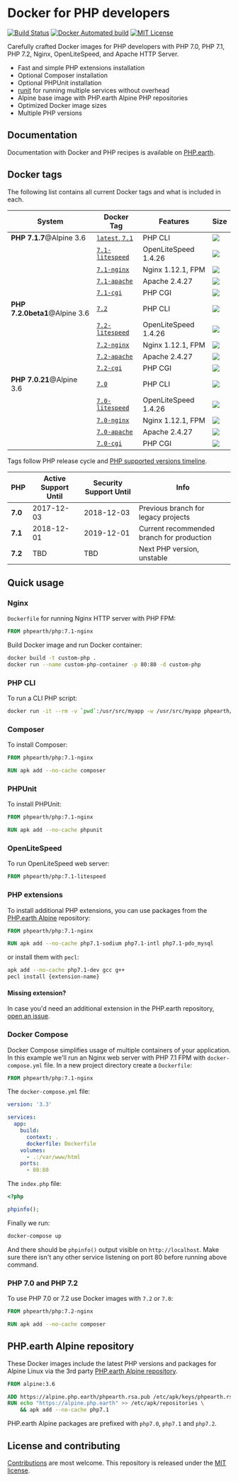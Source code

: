 # Docker for PHP developers

[![Build Status](https://img.shields.io/travis/php-earth/docker-php/master.svg?style=plastic)](https://travis-ci.org/php-earth/docker-php) [![Docker Automated build](https://img.shields.io/docker/automated/phpearth/php.svg?style=plastic)](https://hub.docker.com/r/phpearth/php/) [![MIT License](https://img.shields.io/github/license/php-earth/docker-php.svg?style=plastic "MIT License")](https://github.com/php-earth/docker-php/blob/master/LICENSE)

Carefully crafted Docker images for PHP developers with PHP 7.0, PHP 7.1, PHP 7.2, Nginx, OpenLiteSpeed, and Apache HTTP Server.

* Fast and simple PHP extensions installation
* Optional Composer installation
* Optional PHPUnit installation
* [runit](http://smarden.org/runit/) for running multiple services without overhead
* Alpine base image with PHP.earth Alpine PHP repositories
* Optimized Docker image sizes
* Multiple PHP versions

## Documentation

Documentation with Docker and PHP recipes is available on [PHP.earth](https://php.earth/doc/docker).

## Docker tags

The following list contains all current Docker tags and what is included in each.

| System | Docker Tag | Features | Size |
| ------ | ---------- | -------- | ---- |
| **PHP 7.1.7**@Alpine 3.6 | [`latest`, `7.1`](https://github.com/php-earth/docker-php/tree/master/docker/Dockerfile-7.1) | PHP CLI | [![](https://images.microbadger.com/badges/image/phpearth/php.svg)](https://microbadger.com/images/phpearth/php "Image size") |
| | [`7.1-litespeed`](https://github.com/php-earth/docker-php/tree/master/docker/Dockerfile-7.1-litespeed) | OpenLiteSpeed 1.4.26 | [![](https://images.microbadger.com/badges/image/phpearth/php:7.1-litespeed.svg)](https://microbadger.com/images/phpearth/php:7.1-litespeed "Image size") |
| | [`7.1-nginx`](https://github.com/php-earth/docker-php/tree/master/docker/Dockerfile-7.1-nginx) | Nginx 1.12.1, FPM | [![](https://images.microbadger.com/badges/image/phpearth/php:7.1-nginx.svg)](https://microbadger.com/images/phpearth/php:7.1-nginx "Image size") |
| | [`7.1-apache`](https://github.com/php-earth/docker-php/tree/master/docker/Dockerfile-7.1-apache) | Apache 2.4.27 | [![](https://images.microbadger.com/badges/image/phpearth/php:7.1-apache.svg)](https://microbadger.com/images/phpearth/php:7.1-apache "Image size") |
| | [`7.1-cgi`](https://github.com/php-earth/docker-php/tree/master/docker/Dockerfile-7.1-cgi) | PHP CGI | [![](https://images.microbadger.com/badges/image/phpearth/php:7.1-cgi.svg)](https://microbadger.com/images/phpearth/php:7.1-cgi "Image size") |
| **PHP 7.2.0beta1**@Alpine 3.6 | [`7.2`](https://github.com/php-earth/docker-php/tree/master/docker/Dockerfile-7.2) | PHP CLI | [![](https://images.microbadger.com/badges/image/phpearth/php:7.2.svg)](https://microbadger.com/images/phpearth/php:7.2 "Image size") |
| | [`7.2-litespeed`](https://github.com/php-earth/docker-php/tree/master/docker/Dockerfile-7.2-litespeed) | OpenLiteSpeed 1.4.26 | [![](https://images.microbadger.com/badges/image/phpearth/php:7.2-litespeed.svg)](https://microbadger.com/images/phpearth/php:7.2-litespeed "Image size") |
| | [`7.2-nginx`](https://github.com/php-earth/docker-php/tree/master/docker/Dockerfile-7.2-nginx) | Nginx 1.12.1, FPM | [![](https://images.microbadger.com/badges/image/phpearth/php:7.2-nginx.svg)](https://microbadger.com/images/phpearth/php:7.2-nginx "Image size") |
| | [`7.2-apache`](https://github.com/php-earth/docker-php/tree/master/docker/Dockerfile-7.2-apache) | Apache 2.4.27 | [![](https://images.microbadger.com/badges/image/phpearth/php:7.2-apache.svg)](https://microbadger.com/images/phpearth/php:7.2-apache "Image size") |
| | [`7.2-cgi`](https://github.com/php-earth/docker-php/tree/master/docker/Dockerfile-7.2-cgi) | PHP CGI | [![](https://images.microbadger.com/badges/image/phpearth/php:7.2-cgi.svg)](https://microbadger.com/images/phpearth/php:7.2-cgi "Image size") |
| **PHP 7.0.21**@Alpine 3.6 | [`7.0`](https://github.com/php-earth/docker-php/tree/master/docker/Dockerfile-7.0) | PHP CLI | [![](https://images.microbadger.com/badges/image/phpearth/php:7.0.svg)](https://microbadger.com/images/phpearth/php:7.0 "Image size") |
| | [`7.0-litespeed`](https://github.com/php-earth/docker-php/tree/master/docker/Dockerfile-7.0-litespeed) | OpenLiteSpeed 1.4.26 | [![](https://images.microbadger.com/badges/image/phpearth/php:7.0-litespeed.svg)](https://microbadger.com/images/phpearth/php:7.0-litespeed "Image size") |
| | [`7.0-nginx`](https://github.com/php-earth/docker-php/tree/master/docker/Dockerfile-7.0-nginx) | Nginx 1.12.1, FPM | [![](https://images.microbadger.com/badges/image/phpearth/php:7.0-nginx.svg)](https://microbadger.com/images/phpearth/php:7.0-nginx "Image size") |
| | [`7.0-apache`](https://github.com/php-earth/docker-php/tree/master/docker/Dockerfile-7.0-apache) | Apache 2.4.27 | [![](https://images.microbadger.com/badges/image/phpearth/php:7.0-apache.svg)](https://microbadger.com/images/phpearth/php:7.0-apache "Image size") |
| | [`7.0-cgi`](https://github.com/php-earth/docker-php/tree/master/docker/Dockerfile-7.0-cgi) | PHP CGI | [![](https://images.microbadger.com/badges/image/phpearth/php:7.0-cgi.svg)](https://microbadger.com/images/phpearth/php:7.0-cgi "Image size") |

Tags follow PHP release cycle and [PHP supported versions timeline](http://php.net/supported-versions.php).

| PHP     | Active Support Until | Security Support Until | Info |
| ------- | -------------------- | ---------------------- | ---- |
| **7.0** | 2017-12-03           | 2018-12-03             | Previous branch for legacy projects |
| **7.1** | 2018-12-01           | 2019-12-01             | Current recommended branch for production |
| **7.2** | TBD                  | TBD                    | Next PHP version, unstable |

## Quick usage

### Nginx

`Dockerfile` for running Nginx HTTP server with PHP FPM:

```Dockerfile
FROM phpearth/php:7.1-nginx
```

Build Docker image and run Docker container:

```bash
docker build -t custom-php .
docker run --name custom-php-container -p 80:80 -d custom-php
```

### PHP CLI

To run a CLI PHP script:

```bash
docker run -it --rm -v `pwd`:/usr/src/myapp -w /usr/src/myapp phpearth/php php script.php
```

### Composer

To install Composer:

```Dockerfile
FROM phpearth/php:7.1-nginx

RUN apk add --no-cache composer
```

### PHPUnit

To install PHPUnit:

```Dockerfile
FROM phpearth/php:7.1-nginx

RUN apk add --no-cache phpunit
```

### OpenLiteSpeed

To run OpenLiteSpeed web server:

```Dockerfile
FROM phpearth/php:7.1-litespeed
```

### PHP extensions

To install additional PHP extensions, you can use packages from the [PHP.earth Alpine](https://alpine.php.earth) repository:

```Dockerfile
FROM phpearth/php:7.1-nginx

RUN apk add --no-cache php7.1-sodium php7.1-intl php7.1-pdo_mysql
```

or install them with `pecl`:

```bash
apk add --no-cache php7.1-dev gcc g++
pecl install {extension-name}
```

#### Missing extension?

In case you'd need an additional extension in the PHP.earth repository, [open an issue](https://github.com/php-earth/docker-php/issues).

### Docker Compose

Docker Compose simplifies usage of multiple containers of your application. In this example we'll run an Nginx web server with PHP 7.1 FPM with `docker-compose.yml` file. In a new project directory create a `Dockerfile`:

```Dockerfile
FROM phpearth/php:7.1-nginx
```

The `docker-compose.yml` file:

```yml
version: '3.3'

services:
  app:
    build:
      context: .
      dockerfile: Dockerfile
    volumes:
      - .:/var/www/html
    ports:
      - 80:80
```

The `index.php` file:

```php
<?php

phpinfo();
```

Finally we run:

```bash
docker-compose up
```

And there should be `phpinfo()` output visible on `http://localhost`. Make sure there isn't any other service listening on port 80 before running above command.

### PHP 7.0 and PHP 7.2

To use PHP 7.0 or 7.2 use Docker images with `7.2` or `7.0`:

```Dockerfile
FROM phpearth/php:7.2-nginx

RUN apk add --no-cache composer
```

## PHP.earth Alpine repository

These Docker images include the latest PHP versions and packages for Alpine Linux via the 3rd party [PHP.earth Alpine repository](https://php.earth/alpine).

```Dockerfile
FROM alpine:3.6

ADD https://alpine.php.earth/phpearth.rsa.pub /etc/apk/keys/phpearth.rsa.pub
RUN echo "https://alpine.php.earth" >> /etc/apk/repositories \
    && apk add --no-cache php7.1
```

PHP.earth Alpine packages are prefixed with `php7.0`, `php7.1` and `php7.2`.

## License and contributing

[Contributions](https://github.com/php-earth/docker-php/blob/master/CONTRIBUTING.md) are most welcome. This repository is released under the [MIT license](https://github.com/php-earth/docker-php/blob/master/LICENSE).
